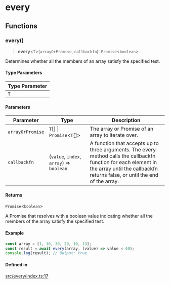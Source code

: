 # every

## Functions

### every()

> **every**\<`T`\>(`arrayOrPromise`, `callbackfn`): `Promise`\<`boolean`\>

Determines whether all the members of an array satisfy the specified test.

#### Type Parameters

| Type Parameter |
| ------ |
| `T` |

#### Parameters

| Parameter | Type | Description |
| ------ | ------ | ------ |
| `arrayOrPromise` | `T`[] \| `Promise`\<`T`[]\> | The array or Promise of an array to iterate over. |
| `callbackfn` | (`value`, `index`, `array`) => `boolean` | A function that accepts up to three arguments. The every method calls the callbackfn function for each element in the array until the callbackfn returns false, or until the end of the array. |

#### Returns

`Promise`\<`boolean`\>

A Promise that resolves with a boolean value indicating whether all the members of the array satisfy the specified test.

#### Example

```ts
const array = [1, 30, 39, 29, 10, 13];
const result = await every(array, (value) => value < 40);
console.log(result); // Output: true
```

#### Defined in

[src/every/index.ts:17](https://github.com/therialguz/Unjam/blob/d4a4b9bac1809c1eac22f36c6da11daa773b8abc/src/every/index.ts#L17)
